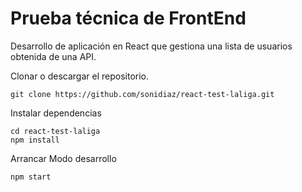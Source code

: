 
# Prueba técnica de FrontEnd

Desarrollo de aplicación en React que gestiona una lista de usuarios obtenida de una API.

Clonar o descargar el repositorio.

    git clone https://github.com/sonidiaz/react-test-laliga.git

Instalar dependencias

    cd react-test-laliga
    npm install
 
Arrancar Modo desarrollo

    npm start
